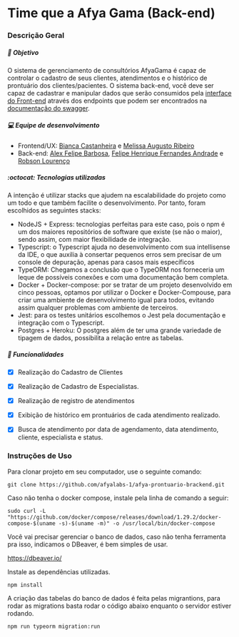 # Time que a Afya Gama (Back-end) 


### Descrição Geral

##### :dart: Objetivo

O sistema de gerenciamento de consultórios AfyaGama é capaz de controlar o cadastro de seus clientes, atendimentos e o histórico de prontuário dos clientes/pacientes.
O sistema back-end, você deve ser capaz de cadastrar e manipular dados que serão consumidos pela  [interface do Front-end](https://o-time-que-a-afya-gama.vercel.app/login) através dos endpoints que podem ser encontrados na [documentação do swagger](https://afya-challenge.herokuapp.com/api-docs/). 

##### :computer: Equipe de desenvolvimento
- Frontend/UX: [Bianca Castanheira](https://github.com/BiancaCastanheira) e [Melissa Augusto Ribeiro](https://github.com/melissarib)
- Back-end: [Alex Felipe Barbosa](https://github.com/AlexFelipeBarbosa), [Felipe Henrique Fernandes Andrade](https://github.com/fellipehfa) e [Robson Lourenço](https://github.com/robinhosl2008)

##### :octocat: Tecnologias utilizadas
A intenção é utilizar stacks que ajudem na escalabilidade do projeto como um todo e que também facilite o desenvolvimento. Por tanto, foram escolhidos as seguintes stacks:
- NodeJS + Express: tecnologias perfeitas para este caso, pois o npm é um dos maiores repositórios de software que existe (se não o maior), sendo assim, com maior flexibilidade de integração.
- Typescript: o Typescript ajuda no desenvolvimento com sua intellisense da IDE, o que auxilia à consertar pequenos erros sem precisar de um console de depuração, apenas para casos mais específicos
- TypeORM:  Chegamos a conclusão que o TypeORM nos forneceria um leque de possíveis conexões e com uma documentação bem completa.
- Docker + Docker-compose: por se tratar de um projeto desenvolvido em cinco pessoas, optamos por utilizar o Docker e Docker-Compouse, para criar uma ambiente de desenvolvimento igual para todos, evitando assim qualquer problemas com ambiente de terceiros.
- Jest: para os testes unitários escolhemos o Jest pela documentação e integração com o Typescript.
- Postgres + Heroku: O postgres além de ter uma grande variedade de tipagem de dados, possibilita a relação entre as tabelas.

##### :memo: Funcionalidades 
- [x] Realização do Cadastro de Clientes 
- [x] Realização de Cadastro de Especialistas.
- [x] Realização de registro de atendimentos 
- [x] Exibição de histórico em prontuários de cada atendimento realizado.
- [x] Busca de atendimento por data de agendamento, data atendimento, cliente, especialista e status.


### Instruções de Uso

Para clonar projeto em seu computador, use o seguinte comando:

    git clone https://github.com/afyalabs-1/afya-prontuario-brackend.git
        


Caso não tenha o docker compose, instale pela linha de comando a seguir:

    sudo curl -L "https://github.com/docker/compose/releases/download/1.29.2/docker-compose-$(uname -s)-$(uname -m)" -o /usr/local/bin/docker-compose


Você vai precisar gerenciar o banco de dados, caso não tenha ferramenta pra isso, indicamos o DBeaver, é bem simples de usar.

https://dbeaver.io/
    

Instale as dependências utilizadas.

    npm install
        
A criação das tabelas do banco de dados é feita pelas migrantions, para rodar as migrations basta rodar o código abaixo enquanto o servidor estiver rodando.

    npm run typeorm migration:run


